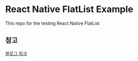 
# React Native FlatList Example

This repo for the testing React Native FlatList

## 참고
[블로그 링크](https://vlee.kr/3173)
